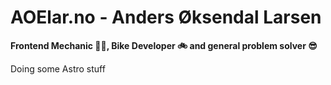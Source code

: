 # AOElar.no - Anders Øksendal Larsen

__Frontend Mechanic 🧑‍💻, Bike Developer 🚲 and general problem solver 😎__

Doing some Astro stuff 